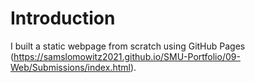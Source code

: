 # Introduction

I built a static webpage from scratch using GitHub Pages (https://samslomowitz2021.github.io/SMU-Portfolio/09-Web/Submissions/index.html).
